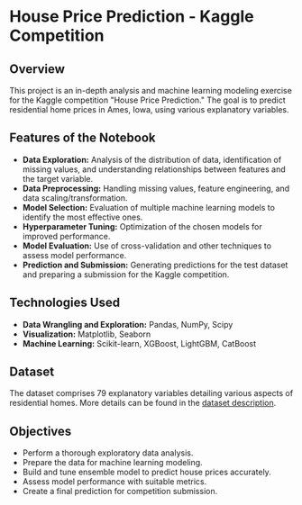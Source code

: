 # House Price Prediction - Kaggle Competition

## Overview
This project is an in-depth analysis and machine learning modeling exercise for the Kaggle competition "House Price Prediction." The goal is to predict residential home prices in Ames, Iowa, using various explanatory variables.

## Features of the Notebook
- **Data Exploration:** Analysis of the distribution of data, identification of missing values, and understanding relationships between features and the target variable.
- **Data Preprocessing:** Handling missing values, feature engineering, and data scaling/transformation.
- **Model Selection:** Evaluation of multiple machine learning models to identify the most effective ones.
- **Hyperparameter Tuning:** Optimization of the chosen models for improved performance.
- **Model Evaluation:** Use of cross-validation and other techniques to assess model performance.
- **Prediction and Submission:** Generating predictions for the test dataset and preparing a submission for the Kaggle competition.

## Technologies Used
- **Data Wrangling and Exploration:** Pandas, NumPy, Scipy
- **Visualization:** Matplotlib, Seaborn
- **Machine Learning:** Scikit-learn, XGBoost, LightGBM, CatBoost

## Dataset
The dataset comprises 79 explanatory variables detailing various aspects of residential homes. More details can be found in the [dataset description](https://www.kaggle.com/competitions/house-prices-advanced-regression-techniques/data).

## Objectives
- Perform a thorough exploratory data analysis.
- Prepare the data for machine learning modeling.
- Build and tune ensemble model to predict house prices accurately.
- Assess model performance with suitable metrics.
- Create a final prediction for competition submission.

